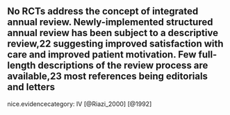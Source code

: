No RCTs address the concept of integrated annual review. Newly-implemented structured annual review has been subject to a descriptive review,22 suggesting improved satisfaction with care and improved patient motivation. Few full-length descriptions of the review process are available,23 most references being editorials and letters
---
 nice.evidencecategory: IV
[@Riazi_2000]
[@1992]
